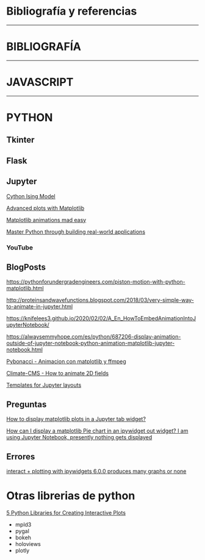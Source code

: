 # Bibliografía y referencias

---
# BIBLIOGRAFÍA

---

# JAVASCRIPT

---

# PYTHON

## Tkinter

## Flask

## Jupyter

[Cython Ising Model]()

[Advanced plots with Matplotlib]()

[Matplotlib animations mad easy]()

[Master Python through building real-world applications](https://morioh.com/p/c6db04ec70ab)

### YouTube

## BlogPosts

https://pythonforundergradengineers.com/piston-motion-with-python-matplotlib.html

http://proteinsandwavefunctions.blogspot.com/2018/03/very-simple-way-to-animate-in-jupyter.html

https://knifelees3.github.io/2020/02/02/A_En_HowToEmbedAnimationIntoJupyterNotebook/

https://alwaysemmyhope.com/es/python/687206-display-animation-outside-of-jupyter-notebook-python-animation-matplotlib-jupyter-notebook.html

[Pybonacci - Animacion con matplotlib y ffmpeg](https://pybonacci.org/2012/12/16/creando-una-animacion-con-matplotlib-y-ffmpeg/)

[Climate-CMS - How to animate 2D fields](https://climate-cms.org/2019/09/03/python-animation.html)

[Templates for Jupyter layouts](https://blog.jupyter.org/introducing-templates-for-jupyter-widget-layouts-f72bcb35a662)

## Preguntas

[How to display matplotlib plots in a Jupyter tab widget?](https://stackoverflow.com/questions/50842160/how-to-display-matplotlib-plots-in-a-jupyter-tab-widget)

[How can I display a matplotlib Pie chart in an ipywidget out widget? I am using Jupyter Notebook, presently nothing gets displayed](https://stackoverflow.com/questions/60150375/how-can-i-display-a-matplotlib-pie-chart-in-an-ipywidget-out-widget-i-am-using)

## Errores

[interact + plotting with ipywidgets 6.0.0 produces many graphs or none ](https://github.com/jupyter-widgets/ipywidgets/issues/1179)

# Otras librerias de python

[5 Python Libraries for Creating Interactive Plots](https://mode.com/blog/python-interactive-plot-libraries/)

- mpld3
- pygal
- bokeh
- holoviews
- plotly
<!--stackedit_data:
eyJoaXN0b3J5IjpbLTE3MjU3MDYwMjJdfQ==
-->